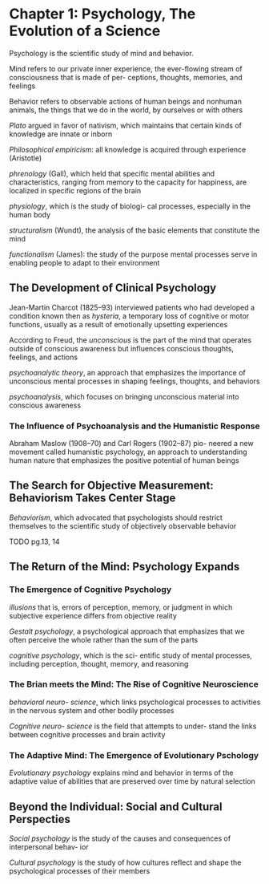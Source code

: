 # Chapter 1: Psychology, The Evolution of a Science

Psychology is the scientific study of mind and behavior.

Mind refers to our private inner experience, the ever-flowing stream of consciousness that is made of per- ceptions, thoughts, memories, and feelings

Behavior refers to observable actions of human beings and nonhuman animals, the things that we do in the world, by ourselves or with others

_Plato_ argued in favor of nativism, which maintains that certain kinds of knowledge are innate or inborn

_Philosophical empiricism_: all knowledge is acquired through experience (Aristotle)

_phrenology_ (Gall), which held that specific mental abilities and characteristics, ranging from memory to the capacity for happiness, are localized in specific regions of the brain

_physiology_, which is the study of biologi- cal processes, especially in the human body

_structuralism_ (Wundt), the analysis of the basic elements that constitute the mind

_functionalism_ (James): the study of the purpose mental processes serve in enabling people to adapt to their environment

## The Development of Clinical Psychology

Jean-Martin Charcot (1825–93) interviewed patients who had developed a condition known then as _hysteria_, a temporary loss of cognitive or motor functions, usually as a result of emotionally upsetting experiences

According to Freud, the _unconscious_ is the part of the mind that operates outside of conscious awareness but influences conscious thoughts, feelings, and actions

_psychoanalytic theory_, an approach that emphasizes the importance of unconscious mental processes in shaping feelings, thoughts, and behaviors

_psychoanalysis_, which focuses on bringing unconscious material into conscious awareness

### The Influence of Psychoanalysis and the Humanistic Response

Abraham Maslow (1908–70) and Carl Rogers (1902–87) pio- neered a new movement called humanistic psychology, an approach to understanding human nature that emphasizes the positive potential of human beings

## The Search for Objective Measurement: Behaviorism Takes Center Stage

_Behaviorism_, which advocated that psychologists should restrict themselves to the scientific study of objectively observable behavior

TODO pg.13, 14

## The Return of the Mind: Psychology Expands

### The Emergence of Cognitive Psychology

_illusions_ that is, errors of perception, memory, or judgment in which subjective experience differs from objective reality

_Gestalt psychology_, a psychological approach that emphasizes that we often perceive the whole rather than the sum of the parts

_cognitive psychology_, which is the sci- entific study of mental processes, including perception, thought, memory, and reasoning

### The Brian meets the Mind: The Rise of Cognitive Neuroscience

_behavioral neuro- science_, which links psychological processes to activities in the nervous system and other bodily processes

_Cognitive neuro- science_ is the field that attempts to under- stand the links between cognitive processes and brain activity

### The Adaptive Mind: The Emergence of Evolutionary Pschology

_Evolutionary psychology_ explains mind and behavior in terms of the adaptive value of abilities that are preserved over time by natural selection

## Beyond the Individual: Social and Cultural Perspecties

_Social psychology_ is the study of the causes and consequences of interpersonal behav- ior

_Cultural psychology_ is the study of how cultures reflect and shape the psychological processes of their members
